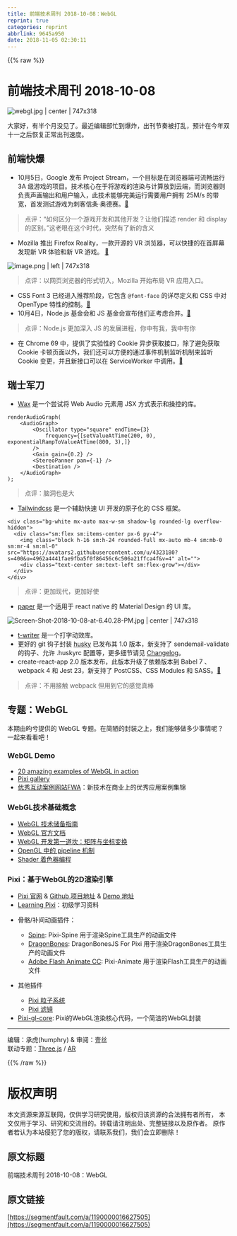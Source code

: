 ```yaml
---
title: 前端技术周刊 2018-10-08：WebGL
reprint: true
categories: reprint
abbrlink: 9645a950
date: 2018-11-05 02:30:11
---
```


{{% raw %}}
<h1 id="articleHeader0">&#x524D;&#x7AEF;&#x6280;&#x672F;&#x5468;&#x520A; 2018-10-08</h1><p><span class="img-wrap"><img data-src="/img/remote/1460000016627508?w=1000&amp;h=426" src="https://static.alili.tech/img/remote/1460000016627508?w=1000&amp;h=426" alt="webgl.jpg | center | 747x318" title="webgl.jpg | center | 747x318" style="cursor:pointer;display:inline"></span></p><p>&#x5927;&#x5BB6;&#x597D;&#xFF0C;&#x6709;&#x534A;&#x4E2A;&#x6708;&#x6CA1;&#x89C1;&#x4E86;&#x3002;&#x6700;&#x8FD1;&#x7F16;&#x8F91;&#x90E8;&#x5FD9;&#x5230;&#x7206;&#x70B8;&#xFF0C;&#x51FA;&#x520A;&#x8282;&#x594F;&#x88AB;&#x6253;&#x4E71;&#xFF0C;&#x9884;&#x8BA1;&#x5728;&#x4ECA;&#x5E74;&#x53CC;&#x5341;&#x4E00;&#x4E4B;&#x540E;&#x6062;&#x590D;&#x6B63;&#x5E38;&#x51FA;&#x520A;&#x901F;&#x5EA6;&#x3002;</p><h2 id="articleHeader1">&#x524D;&#x7AEF;&#x5FEB;&#x7206;</h2><ul><li>10&#x6708;5&#x65E5;&#xFF0C;Google &#x53D1;&#x5E03; Project Stream&#xFF0C;&#x4E00;&#x4E2A;&#x76EE;&#x6807;&#x662F;&#x5728;&#x6D4F;&#x89C8;&#x5668;&#x7AEF;&#x53EF;&#x6D41;&#x7545;&#x8FD0;&#x884C; 3A &#x7EA7;&#x6E38;&#x620F;&#x7684;&#x9879;&#x76EE;&#x3002;&#x6280;&#x672F;&#x6838;&#x5FC3;&#x5728;&#x4E8E;&#x5C06;&#x6E38;&#x620F;&#x7684;&#x6E32;&#x67D3;&#x4E0E;&#x8BA1;&#x7B97;&#x653E;&#x5230;&#x4E91;&#x7AEF;&#xFF0C;&#x800C;&#x6D4F;&#x89C8;&#x5668;&#x5219;&#x8D1F;&#x8D23;&#x58F0;&#x753B;&#x8F93;&#x51FA;&#x548C;&#x7528;&#x6237;&#x8F93;&#x5165;&#xFF0C;&#x6B64;&#x6280;&#x672F;&#x80FD;&#x591F;&#x5B8C;&#x7F8E;&#x8FD0;&#x884C;&#x9700;&#x8981;&#x7528;&#x6237;&#x62E5;&#x6709; 25M/s &#x7684;&#x5E26;&#x5BBD;&#xFF0C;&#x9996;&#x53D1;&#x6D4B;&#x8BD5;&#x6E38;&#x620F;&#x4E3A;&#x523A;&#x5BA2;&#x4FE1;&#x6761;&#xB7;&#x5965;&#x5FB7;&#x8D5B;&#x3002;<a href="https://blog.google/technology/developers/pushing-limits-streaming-technology/" rel="nofollow noreferrer" target="_blank">&#x1F517;</a></li></ul><blockquote>&#x70B9;&#x8BC4;&#xFF1A;&#x201C;&#x5982;&#x4F55;&#x533A;&#x5206;&#x4E00;&#x4E2A;&#x6E38;&#x620F;&#x5F00;&#x53D1;&#x548C;&#x5176;&#x4ED6;&#x5F00;&#x53D1;&#xFF1F;&#x8BA9;&#x4ED6;&#x4EEC;&#x63CF;&#x8FF0; render &#x548C; display &#x7684;&#x533A;&#x522B;&#x3002;&#x201D;&#x8FD9;&#x8001;&#x54CF;&#x5728;&#x8FD9;&#x4E2A;&#x65F6;&#x4EE3;&#xFF0C;&#x7A81;&#x7136;&#x6709;&#x4E86;&#x65B0;&#x7684;&#x542B;&#x4E49;</blockquote><ul><li>Mozilla &#x63A8;&#x51FA; Firefox Reality&#xFF0C;&#x4E00;&#x6B3E;&#x5F00;&#x6E90;&#x7684; VR &#x6D4F;&#x89C8;&#x5668;&#xFF0C;&#x53EF;&#x4EE5;&#x5FEB;&#x6377;&#x7684;&#x5728;&#x9996;&#x5C4F;&#x5E55;&#x53D1;&#x73B0;&#x65B0; VR &#x4F53;&#x9A8C;&#x548C;&#x65B0; VR &#x6E38;&#x620F;&#x3002; <a href="https://blog.mozilla.org/blog/2018/09/18/firefox-reality-now-available/" rel="nofollow noreferrer" target="_blank">&#x1F517;</a></li></ul><p><span class="img-wrap"><img data-src="/img/remote/1460000016627509?w=1000&amp;h=426" src="https://static.alili.tech/img/remote/1460000016627509?w=1000&amp;h=426" alt="image.png | left | 747x318" title="image.png | left | 747x318" style="cursor:pointer;display:inline"></span></p><blockquote>&#x70B9;&#x8BC4;&#xFF1A;&#x4EE5;&#x7F51;&#x9875;&#x6D4F;&#x89C8;&#x5668;&#x7684;&#x5F62;&#x5F0F;&#x5207;&#x5165;&#xFF0C;Mozilla &#x5F00;&#x59CB;&#x5E03;&#x5C40; VR &#x5E94;&#x7528;&#x5165;&#x53E3;&#x3002;</blockquote><ul><li>CSS Font 3 &#x5DF2;&#x7ECF;&#x8FDB;&#x5165;&#x63A8;&#x8350;&#x9636;&#x6BB5;&#xFF0C;&#x5B83;&#x5305;&#x542B; <code>@font-face</code> &#x7684;&#x8BE6;&#x5C3D;&#x5B9A;&#x4E49;&#x548C; CSS &#x4E2D;&#x5BF9; OpenType &#x7279;&#x6027;&#x7684;&#x63A7;&#x5236;&#x3002;<a href="https://www.w3.org/blog/2018/09/css-fonts-3-is-a-w3c-recommendation/" rel="nofollow noreferrer" target="_blank">&#x1F517;</a></li><li>10&#x6708;4&#x65E5;&#xFF0C;Node.js &#x57FA;&#x91D1;&#x4F1A;&#x548C; JS &#x57FA;&#x91D1;&#x4F1A;&#x5BA3;&#x5E03;&#x4ED6;&#x4EEC;&#x6B63;&#x8003;&#x8651;&#x5408;&#x5E76;&#x3002;<a href="https://medium.com/@nodejs/the-node-js-foundation-and-js-foundation-announce-an-intent-to-merge-a-message-from-the-boards-8a2e4a5cbd2b" rel="nofollow noreferrer" target="_blank">&#x1F517;</a></li></ul><blockquote>&#x70B9;&#x8BC4;&#xFF1A;Node.js &#x66F4;&#x52A0;&#x6DF1;&#x5165; JS &#x7684;&#x53D1;&#x5C55;&#x8FDB;&#x7A0B;&#xFF0C;&#x4F60;&#x4E2D;&#x6709;&#x6211;&#xFF0C;&#x6211;&#x4E2D;&#x6709;&#x4F60;</blockquote><ul><li>&#x5728; Chrome 69 &#x4E2D;&#xFF0C;&#x63D0;&#x4F9B;&#x4E86;&#x5B9E;&#x9A8C;&#x6027;&#x7684; Cookie &#x5F02;&#x6B65;&#x83B7;&#x53D6;&#x63A5;&#x53E3;&#xFF0C;&#x9664;&#x4E86;&#x907F;&#x514D;&#x83B7;&#x53D6; Cookie &#x5361;&#x987F;&#x9875;&#x9762;&#x4EE5;&#x5916;&#xFF0C;&#x6211;&#x4EEC;&#x8FD8;&#x53EF;&#x4EE5;&#x65B9;&#x4FBF;&#x7684;&#x901A;&#x8FC7;&#x4E8B;&#x4EF6;&#x673A;&#x5236;&#x76D1;&#x542C;&#x673A;&#x5236;&#x6765;&#x76D1;&#x542C; Cookie &#x53D8;&#x66F4;&#xFF0C;&#x5E76;&#x4E14;&#x65B0;&#x63A5;&#x53E3;&#x53EF;&#x4EE5;&#x5728; ServiceWorker &#x4E2D;&#x8C03;&#x7528;&#x3002;<a href="https://developers.google.com/web/updates/2018/09/asynchronous-access-to-http-cookies" rel="nofollow noreferrer" target="_blank">&#x1F517;</a></li></ul><h2 id="articleHeader2">&#x745E;&#x58EB;&#x519B;&#x5200;</h2><ul><li><a href="https://github.com/jamesseanwright/wax" rel="nofollow noreferrer" target="_blank">Wax</a> &#x662F;&#x4E00;&#x4E2A;&#x5C1D;&#x8BD5;&#x5C06; Web Audio &#x5143;&#x7D20;&#x7528; JSX &#x65B9;&#x5F0F;&#x8868;&#x793A;&#x548C;&#x64CD;&#x63A7;&#x7684;&#x5E93;&#x3002;</li></ul><div class="widget-codetool" style="display:none"><div class="widget-codetool--inner"><span class="selectCode code-tool" data-toggle="tooltip" data-placement="top" title="" data-original-title="&#x5168;&#x9009;"></span> <span type="button" class="copyCode code-tool" data-toggle="tooltip" data-placement="top" data-clipboard-text="renderAudioGraph(
    &lt;AudioGraph&gt;
        &lt;Oscillator type=&quot;square&quot;&#xA0;endTime={3}
            frequency={[setValueAtTime(200, 0), exponentialRampToValueAtTime(800, 3),]}
        /&gt;
        &lt;Gain gain={0.2} /&gt;
        &lt;StereoPanner pan={-1} /&gt;
        &lt;Destination /&gt;
    &lt;/AudioGraph&gt;
);" title="" data-original-title="&#x590D;&#x5236;"></span> <span type="button" class="saveToNote code-tool" data-toggle="tooltip" data-placement="top" title="" data-original-title="&#x653E;&#x8FDB;&#x7B14;&#x8BB0;"></span></div></div><pre class="hljs xml"><code class="jsx">renderAudioGraph(
    <span class="hljs-tag">&lt;<span class="hljs-name">AudioGraph</span>&gt;</span>
        <span class="hljs-tag">&lt;<span class="hljs-name">Oscillator</span> <span class="hljs-attr">type</span>=<span class="hljs-string">&quot;square&quot;</span>&#xA0;<span class="hljs-attr">endTime</span>=<span class="hljs-string">{3}</span>
            <span class="hljs-attr">frequency</span>=<span class="hljs-string">{[setValueAtTime(200,</span> <span class="hljs-attr">0</span>), <span class="hljs-attr">exponentialRampToValueAtTime</span>(<span class="hljs-attr">800</span>, <span class="hljs-attr">3</span>),]}
        /&gt;</span>
        <span class="hljs-tag">&lt;<span class="hljs-name">Gain</span> <span class="hljs-attr">gain</span>=<span class="hljs-string">{0.2}</span> /&gt;</span>
        <span class="hljs-tag">&lt;<span class="hljs-name">StereoPanner</span> <span class="hljs-attr">pan</span>=<span class="hljs-string">{-1}</span> /&gt;</span>
        <span class="hljs-tag">&lt;<span class="hljs-name">Destination</span> /&gt;</span>
    <span class="hljs-tag">&lt;/<span class="hljs-name">AudioGraph</span>&gt;</span>
);</code></pre><blockquote>&#x70B9;&#x8BC4;&#xFF1A;&#x8111;&#x6D1E;&#x4E5F;&#x662F;&#x5927;</blockquote><ul><li><a href="https://github.com/tailwindcss/tailwindcss" rel="nofollow noreferrer" target="_blank">Tailwindcss</a> &#x662F;&#x4E00;&#x4E2A;&#x8F85;&#x52A9;&#x5FEB;&#x901F; UI &#x5F00;&#x53D1;&#x7684;&#x539F;&#x5B50;&#x5316;&#x7684; CSS &#x6846;&#x67B6;&#x3002;</li></ul><div class="widget-codetool" style="display:none"><div class="widget-codetool--inner"><span class="selectCode code-tool" data-toggle="tooltip" data-placement="top" title="" data-original-title="&#x5168;&#x9009;"></span> <span type="button" class="copyCode code-tool" data-toggle="tooltip" data-placement="top" data-clipboard-text="&lt;div class=&quot;bg-white mx-auto max-w-sm shadow-lg rounded-lg overflow-hidden&quot;&gt;
  &lt;div class=&quot;sm:flex sm:items-center px-6 py-4&quot;&gt;
    &lt;img class=&quot;block h-16 sm:h-24 rounded-full mx-auto mb-4 sm:mb-0 sm:mr-4 sm:ml-0&quot; src=&quot;https://avatars2.githubusercontent.com/u/4323180?s=400&amp;u=4962a4441fae9fba5f0f86456c6c506a21ffca4f&amp;v=4&quot; alt=&quot;&quot;&gt;
    &lt;div class=&quot;text-center sm:text-left sm:flex-grow&quot;&gt;&lt;/div&gt;
  &lt;/div&gt;
&lt;/div&gt;" title="" data-original-title="&#x590D;&#x5236;"></span> <span type="button" class="saveToNote code-tool" data-toggle="tooltip" data-placement="top" title="" data-original-title="&#x653E;&#x8FDB;&#x7B14;&#x8BB0;"></span></div></div><pre class="xml hljs"><code class="html"><span class="hljs-tag">&lt;<span class="hljs-name">div</span> <span class="hljs-attr">class</span>=<span class="hljs-string">&quot;bg-white mx-auto max-w-sm shadow-lg rounded-lg overflow-hidden&quot;</span>&gt;</span>
  <span class="hljs-tag">&lt;<span class="hljs-name">div</span> <span class="hljs-attr">class</span>=<span class="hljs-string">&quot;sm:flex sm:items-center px-6 py-4&quot;</span>&gt;</span>
    <span class="hljs-tag">&lt;<span class="hljs-name">img</span> <span class="hljs-attr">class</span>=<span class="hljs-string">&quot;block h-16 sm:h-24 rounded-full mx-auto mb-4 sm:mb-0 sm:mr-4 sm:ml-0&quot;</span> <span class="hljs-attr">src</span>=<span class="hljs-string">&quot;https://avatars2.githubusercontent.com/u/4323180?s=400&amp;u=4962a4441fae9fba5f0f86456c6c506a21ffca4f&amp;v=4&quot;</span> <span class="hljs-attr">alt</span>=<span class="hljs-string">&quot;&quot;</span>&gt;</span>
    <span class="hljs-tag">&lt;<span class="hljs-name">div</span> <span class="hljs-attr">class</span>=<span class="hljs-string">&quot;text-center sm:text-left sm:flex-grow&quot;</span>&gt;</span><span class="hljs-tag">&lt;/<span class="hljs-name">div</span>&gt;</span>
  <span class="hljs-tag">&lt;/<span class="hljs-name">div</span>&gt;</span>
<span class="hljs-tag">&lt;/<span class="hljs-name">div</span>&gt;</span></code></pre><blockquote>&#x70B9;&#x8BC4;&#xFF1A;&#x66F4;&#x52A0;&#x73B0;&#x4EE3;&#xFF0C;&#x66F4;&#x52A0;&#x597D;&#x4F7F;</blockquote><ul><li><a href="https://callstack.github.io/react-native-paper/" rel="nofollow noreferrer" target="_blank">paper</a> &#x662F;&#x4E00;&#x4E2A;&#x9002;&#x7528;&#x4E8E; react native &#x7684; Material Design &#x7684; UI &#x5E93;&#x3002;</li></ul><p><span class="img-wrap"><img data-src="/img/remote/1460000016627510?w=1000&amp;h=426" src="https://static.alili.tech/img/remote/1460000016627510?w=1000&amp;h=426" alt="Screen-Shot-2018-10-08-at-6.40.28-PM.jpg | center | 747x318" title="Screen-Shot-2018-10-08-at-6.40.28-PM.jpg | center | 747x318" style="cursor:pointer;display:inline"></span></p><ul><li><a href="https://github.com/ChrisCavs/t-writer.js" rel="nofollow noreferrer" target="_blank">t-writer</a> &#x662F;&#x4E00;&#x4E2A;&#x6253;&#x5B57;&#x52A8;&#x6548;&#x5E93;&#x3002;</li><li>&#x66F4;&#x597D;&#x7684; git &#x94A9;&#x5B50;&#x5C01;&#x88C5; <a href="https://github.com/typicode/husky" rel="nofollow noreferrer" target="_blank">husky</a> &#x5DF2;&#x53D1;&#x5E03;&#x5176; 1.0 &#x7248;&#x672C;&#xFF0C;&#x65B0;&#x652F;&#x6301;&#x4E86; sendemail-validate &#x7684;&#x94A9;&#x5B50;&#x3001;&#x5141;&#x8BB8; .huskyrc &#x914D;&#x7F6E;&#x7B49;&#xFF0C;&#x66F4;&#x591A;&#x7EC6;&#x8282;&#x8BF7;&#x89C1; <a href="https://github.com/typicode/husky/blob/master/CHANGELOG.md" rel="nofollow noreferrer" target="_blank">Changelog</a>&#x3002;</li><li>create-react-app 2.0 &#x7248;&#x672C;&#x53D1;&#x5E03;&#xFF0C;&#x6B64;&#x7248;&#x672C;&#x5347;&#x7EA7;&#x4E86;&#x4F9D;&#x8D56;&#x7248;&#x672C;&#x5230; Babel 7 &#x3001;webpack 4 &#x548C; Jest 23&#xFF0C;&#x65B0;&#x652F;&#x6301;&#x4E86; PostCSS&#x3001;CSS Modules &#x548C; SASS&#x3002;<a href="https://reactjs.org/blog/2018/10/01/create-react-app-v2.html" rel="nofollow noreferrer" target="_blank">&#x1F517;</a></li></ul><blockquote>&#x70B9;&#x8BC4;&#xFF1A;&#x4E0D;&#x7528;&#x63A5;&#x89E6; webpack &#x4F46;&#x7528;&#x5230;&#x5B83;&#x7684;&#x611F;&#x89C9;&#x771F;&#x68D2;</blockquote><h2 id="articleHeader3">&#x4E13;&#x9898;&#xFF1A;WebGL</h2><p>&#x672C;&#x671F;&#x7531;&#x6600;&#x516E;&#x63D0;&#x4F9B;&#x7684; WebGL &#x4E13;&#x9898;&#x3002;&#x5728;&#x7B80;&#x964B;&#x7684;&#x5C01;&#x88C5;&#x4E4B;&#x4E0A;&#xFF0C;&#x6211;&#x4EEC;&#x80FD;&#x591F;&#x505A;&#x591A;&#x5C11;&#x4E8B;&#x60C5;&#x5462;&#xFF1F;&#x4E00;&#x8D77;&#x6765;&#x770B;&#x770B;&#x5427;&#xFF01;</p><h3 id="articleHeader4">WebGL Demo</h3><ul><li><a href="https://www.creativebloq.com/3d/30-amazing-examples-webgl-action-6142954" rel="nofollow noreferrer" target="_blank">20 amazing examples of WebGL in action</a></li><li><a href="http://www.pixijs.com/gallery" rel="nofollow noreferrer" target="_blank">Pixi gallery</a></li><li><a href="https://thefwa.com/" rel="nofollow noreferrer" target="_blank">&#x4F18;&#x79C0;&#x4E92;&#x52A8;&#x6848;&#x4F8B;&#x7F51;&#x7AD9;FWA</a>&#xFF1A;&#x65B0;&#x6280;&#x672F;&#x5728;&#x5546;&#x4E1A;&#x4E0A;&#x7684;&#x4F18;&#x79C0;&#x5E94;&#x7528;&#x6848;&#x4F8B;&#x96C6;&#x9526;</li></ul><h3 id="articleHeader5">WebGL&#x6280;&#x672F;&#x57FA;&#x7840;&#x6982;&#x5FF5;</h3><ul><li><a href="https://segmentfault.com/p/1210000011630028/read">WebGL &#x6280;&#x672F;&#x50A8;&#x5907;&#x6307;&#x5357;</a></li><li><a href="https://www.khronos.org/webgl/" rel="nofollow noreferrer" target="_blank">WebGL &#x5B98;&#x65B9;&#x6587;&#x6863;</a></li><li><a href="https://segmentfault.com/p/1210000011522002/read">WebGL &#x5F00;&#x53D1;&#x7B2C;&#x4E00;&#x9053;&#x574E;&#xFF1A;&#x77E9;&#x9635;&#x4E0E;&#x5750;&#x6807;&#x53D8;&#x6362;</a></li><li><a href="https://juejin.im/entry/58d1d1bc570c350058b8c8c4" rel="nofollow noreferrer" target="_blank">OpenGL &#x4E2D;&#x7684; pipeline &#x673A;&#x5236;</a></li><li><a href="https://segmentfault.com/a/1190000004410579">Shader &#x7740;&#x8272;&#x5668;&#x7F16;&#x7A0B;</a></li></ul><h3 id="articleHeader6">Pixi&#xFF1A;&#x57FA;&#x4E8E;WebGL&#x7684;2D&#x6E32;&#x67D3;&#x5F15;&#x64CE;</h3><ul><li><a href="http://www.pixijs.com/" rel="nofollow noreferrer" target="_blank">Pixi &#x5B98;&#x7F51;</a> &amp; <a href="https://github.com/pixijs/pixi.js" rel="nofollow noreferrer" target="_blank">Github &#x9879;&#x76EE;&#x5730;&#x5740;</a> &amp; <a href="http://pixijs.github.io/examples/" rel="nofollow noreferrer" target="_blank">Demo &#x5730;&#x5740;</a></li><li><a href="https://github.com/Eamonnzhang/learning-pixi" rel="nofollow noreferrer" target="_blank">Learning Pixi</a>&#xFF1A;&#x521D;&#x7EA7;&#x5B66;&#x4E60;&#x8D44;&#x6599;</li><li><p>&#x9AA8;&#x9ABC;/&#x8865;&#x95F4;&#x52A8;&#x753B;&#x63D2;&#x4EF6;&#xFF1A;</p><ul><li><a href="https://github.com/pixijs/pixi-spine" rel="nofollow noreferrer" target="_blank">Spine</a>: Pixi-Spine &#x7528;&#x4E8E;&#x6E32;&#x67D3;Spine&#x5DE5;&#x5177;&#x751F;&#x4EA7;&#x7684;&#x52A8;&#x753B;&#x6587;&#x4EF6;</li><li><a href="https://github.com/DragonBones/DragonBonesJS/tree/master/Pixi" rel="nofollow noreferrer" target="_blank">DragonBones</a>: DragonBonesJS For Pixi &#x7528;&#x4E8E;&#x6E32;&#x67D3;DragonBones&#x5DE5;&#x5177;&#x751F;&#x4EA7;&#x7684;&#x52A8;&#x753B;&#x6587;&#x4EF6;</li><li><a href="https://github.com/pixijs/pixi-animate" rel="nofollow noreferrer" target="_blank">Adobe Flash Animate CC</a>: Pixi-Animate &#x7528;&#x4E8E;&#x6E32;&#x67D3;Flash&#x5DE5;&#x5177;&#x751F;&#x4EA7;&#x7684;&#x52A8;&#x753B;&#x6587;&#x4EF6;</li></ul></li><li><p>&#x5176;&#x4ED6;&#x63D2;&#x4EF6;</p><ul><li><a href="https://github.com/pixijs/pixi-particles" rel="nofollow noreferrer" target="_blank">Pixi &#x7C92;&#x5B50;&#x7CFB;&#x7EDF;</a></li><li><a href="https://github.com/pixijs/pixi-filters" rel="nofollow noreferrer" target="_blank">Pixi &#x6EE4;&#x955C;</a></li></ul></li><li><a href="https://github.com/pixijs/pixi-gl-core" rel="nofollow noreferrer" target="_blank">Pixi-gl-core</a>: Pixi&#x7684;WebGL&#x6E32;&#x67D3;&#x6838;&#x5FC3;&#x4EE3;&#x7801;&#xFF0C;&#x4E00;&#x4E2A;&#x7B80;&#x6D01;&#x7684;WebGL&#x5C01;&#x88C5;</li></ul><hr><p>&#x7F16;&#x8F91;&#xFF1A;&#x627F;&#x864E;(humphry) &amp; &#x5BA1;&#x9605;&#xFF1A;&#x58F9;&#x4E1D;<br>&#x8054;&#x52A8;&#x4E13;&#x9898;&#xFF1A;<a href="https://segmentfault.com/a/1190000015828930#articleHeader3">Three.js</a> / <a href="https://segmentfault.com/a/1190000015569707#articleHeader3" target="_blank">AR</a></p>
{{% /raw %}}

# 版权声明
本文资源来源互联网，仅供学习研究使用，版权归该资源的合法拥有者所有，
本文仅用于学习、研究和交流目的。转载请注明出处、完整链接以及原作者。
原作者若认为本站侵犯了您的版权，请联系我们，我们会立即删除！

## 原文标题
前端技术周刊 2018-10-08：WebGL

## 原文链接
[https://segmentfault.com/a/1190000016627505](https://segmentfault.com/a/1190000016627505)


